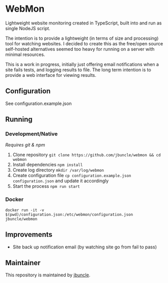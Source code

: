 # WebMon

Lightweight website monitoring created in TypeScript, built into and run as single NodeJS script.

The intention is to provide a lightweight (in terms of size and processing) tool for watching websites.
I decided to create this as the free/open source self-hosted alternatives seemed too heavy for running 
on a server with minimal resources.

This is a work in progress, initially just offering email notifications when a site fails tests,
 and logging results to file. The long term intention is to provide a web interface for viewing results.

## Configuration

See configuration.example.json

## Running


### Development/Native

*Requires git & npm*

1. Clone repository `git clone https://github.com/jbuncle/webmon && cd webmon`
2. Install dependencies `npm install`
3. Create log directory `mkdir /var/log/webmon`
4. Create configuration file `cp configuration.example.json configuration.json` and update it accordingly
5. Start the process `npm run start`


### Docker

`docker run -it -v $(pwd)/configuration.json:/etc/webmon/configuration.json jbuncle/webmon`


## Improvements

- Site back up notification email (by watching site go from fail to pass)


## Maintainer

This repository is maintained by [jbuncle](https://www.jbuncle.co.uk).
